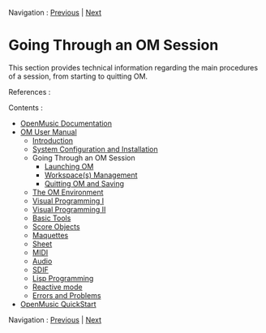 Navigation : [Previous](InstallationWindows "page
précédente\(Windows\)") | [Next](Launching%20OM "page
suivante\(Launching OM\)")

# Going Through an OM Session

This section provides technical information regarding the main procedures of a
session, from starting to quitting OM.

References :

Contents :

  * [OpenMusic Documentation](OM-Documentation)
  * [OM User Manual](OM-User-Manual)
    * [Introduction](00-Contents)
    * [System Configuration and Installation](Installation)
    * Going Through an OM Session
      * [Launching OM](Launching%20OM)
      * [Workspace(s) Management](Workspace\(s\))
      * [Quitting OM and Saving](QuittingSaving)
    * [The OM Environment](Environment)
    * [Visual Programming I](BasicVisualProgramming)
    * [Visual Programming II](AdvancedVisualProgramming)
    * [Basic Tools](BasicObjects)
    * [Score Objects](ScoreObjects)
    * [Maquettes](Maquettes)
    * [Sheet](Sheet)
    * [MIDI](MIDI)
    * [Audio](Audio)
    * [SDIF](SDIF)
    * [Lisp Programming](Lisp)
    * [Reactive mode](Reactive)
    * [Errors and Problems](errors)
  * [OpenMusic QuickStart](QuickStart-Chapters)

Navigation : [Previous](InstallationWindows "page
précédente\(Windows\)") | [Next](Launching%20OM "page
suivante\(Launching OM\)")


